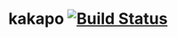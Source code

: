 # kakapo [![Build Status](https://app.travis-ci.com/karolisr/kakapo.svg?branch=develop)](https://app.travis-ci.com/karolisr/kakapo)
